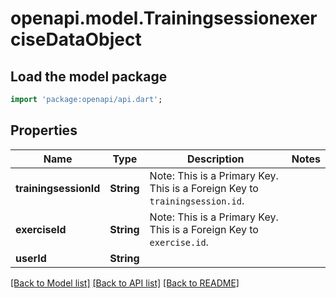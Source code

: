 # openapi.model.TrainingsessionexerciseDataObject

## Load the model package
```dart
import 'package:openapi/api.dart';
```

## Properties
Name | Type | Description | Notes
------------ | ------------- | ------------- | -------------
**trainingsessionId** | **String** | Note: This is a Primary Key.<pk/> This is a Foreign Key to `trainingsession.id`.<fk table='trainingsession' column='id'/> | 
**exerciseId** | **String** | Note: This is a Primary Key.<pk/> This is a Foreign Key to `exercise.id`.<fk table='exercise' column='id'/> | 
**userId** | **String** |  | 

[[Back to Model list]](../README.md#documentation-for-models) [[Back to API list]](../README.md#documentation-for-api-endpoints) [[Back to README]](../README.md)


